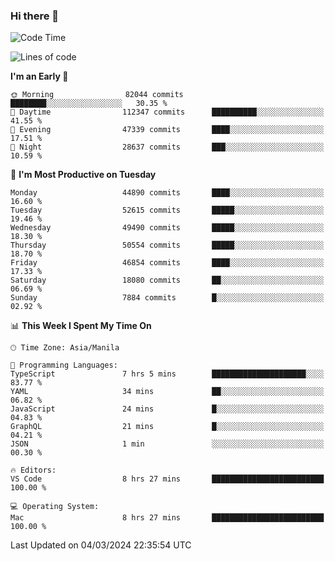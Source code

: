 ### Hi there 👋

<!--START_SECTION:waka-->
![Code Time](http://img.shields.io/badge/Code%20Time-4%2C920%20hrs%2016%20mins-blue)

![Lines of code](https://img.shields.io/badge/From%20Hello%20World%20I%27ve%20Written-118.0%20million%20lines%20of%20code-blue)

**I'm an Early 🐤** 

```text
🌞 Morning                82044 commits       ████████░░░░░░░░░░░░░░░░░   30.35 % 
🌆 Daytime                112347 commits      ██████████░░░░░░░░░░░░░░░   41.55 % 
🌃 Evening                47339 commits       ████░░░░░░░░░░░░░░░░░░░░░   17.51 % 
🌙 Night                  28637 commits       ███░░░░░░░░░░░░░░░░░░░░░░   10.59 % 
```
📅 **I'm Most Productive on Tuesday** 

```text
Monday                   44890 commits       ████░░░░░░░░░░░░░░░░░░░░░   16.60 % 
Tuesday                  52615 commits       █████░░░░░░░░░░░░░░░░░░░░   19.46 % 
Wednesday                49490 commits       █████░░░░░░░░░░░░░░░░░░░░   18.30 % 
Thursday                 50554 commits       █████░░░░░░░░░░░░░░░░░░░░   18.70 % 
Friday                   46854 commits       ████░░░░░░░░░░░░░░░░░░░░░   17.33 % 
Saturday                 18080 commits       ██░░░░░░░░░░░░░░░░░░░░░░░   06.69 % 
Sunday                   7884 commits        █░░░░░░░░░░░░░░░░░░░░░░░░   02.92 % 
```


📊 **This Week I Spent My Time On** 

```text
🕑︎ Time Zone: Asia/Manila

💬 Programming Languages: 
TypeScript               7 hrs 5 mins        █████████████████████░░░░   83.77 % 
YAML                     34 mins             ██░░░░░░░░░░░░░░░░░░░░░░░   06.82 % 
JavaScript               24 mins             █░░░░░░░░░░░░░░░░░░░░░░░░   04.83 % 
GraphQL                  21 mins             █░░░░░░░░░░░░░░░░░░░░░░░░   04.21 % 
JSON                     1 min               ░░░░░░░░░░░░░░░░░░░░░░░░░   00.30 % 

🔥 Editors: 
VS Code                  8 hrs 27 mins       █████████████████████████   100.00 % 

💻 Operating System: 
Mac                      8 hrs 27 mins       █████████████████████████   100.00 % 
```


 Last Updated on 04/03/2024 22:35:54 UTC
<!--END_SECTION:waka-->


<!--
**rad182/rad182** is a ✨ _special_ ✨ repository because its `README.md` (this file) appears on your GitHub profile.

Here are some ideas to get you started:

- 🔭 I’m currently working on ...
- 🌱 I’m currently learning ...
- 👯 I’m looking to collaborate on ...
- 🤔 I’m looking for help with ...
- 💬 Ask me about ...
- 📫 How to reach me: ...
- 😄 Pronouns: ...
- ⚡ Fun fact: ...
-->
